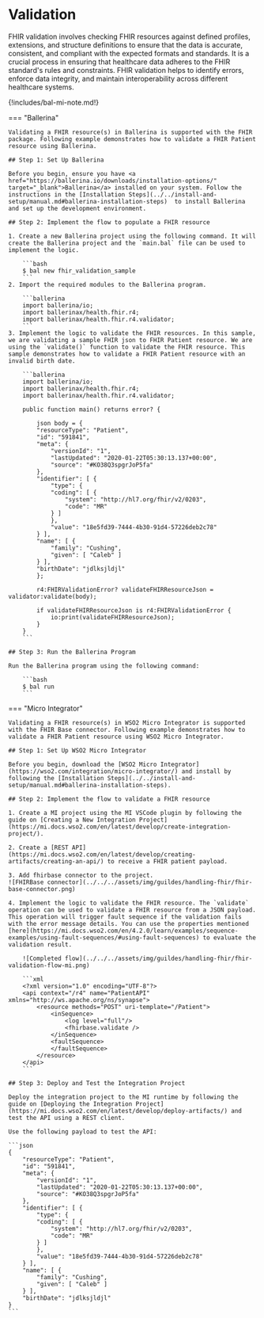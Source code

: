 # Validation

 FHIR validation involves checking FHIR resources against defined profiles, extensions, and structure definitions to ensure that the data is accurate, consistent, and compliant with the expected formats and standards. It is a crucial process in ensuring that healthcare data adheres to the FHIR standard's rules and constraints. FHIR validation helps to identify errors, enforce data integrity, and maintain interoperability across different healthcare systems.

{!includes/bal-mi-note.md!}

=== "Ballerina"

    Validating a FHIR resource(s) in Ballerina is supported with the FHIR package. Following example demonstrates how to validate a FHIR Patient resource using Ballerina.

    ## Step 1: Set Up Ballerina

    Before you begin, ensure you have <a href="https://ballerina.io/downloads/installation-options/" target="_blank">Ballerina</a> installed on your system. Follow the instructions in the [Installation Steps](../../install-and-setup/manual.md#ballerina-installation-steps)  to install Ballerina and set up the development environment.

    ## Step 2: Implement the flow to populate a FHIR resource

    1. Create a new Ballerina project using the following command. It will create the Ballerina project and the `main.bal` file can be used to implement the logic.

        ```bash
        $ bal new fhir_validation_sample
        ```
    2. Import the required modules to the Ballerina program.

        ```ballerina
        import ballerina/io;
        import ballerinax/health.fhir.r4;
        import ballerinax/health.fhir.r4.validator;
        ``` 
    3. Implement the logic to validate the FHIR resources. In this sample, we are validating a sample FHIR json to FHIR Patient resource. We are using the `validate()` function to validate the FHIR resource. This sample demonstrates how to validate a FHIR Patient resource with an invalid birth date.

        ```ballerina
        import ballerina/io;
        import ballerinax/health.fhir.r4;
        import ballerinax/health.fhir.r4.validator;

        public function main() returns error? {

            json body = {
            "resourceType": "Patient",
            "id": "591841",
            "meta": {
                "versionId": "1",
                "lastUpdated": "2020-01-22T05:30:13.137+00:00",
                "source": "#KO38Q3spgrJoP5fa"
            },
            "identifier": [ {
                "type": {
                "coding": [ {
                    "system": "http://hl7.org/fhir/v2/0203",
                    "code": "MR"
                } ]
                },
                "value": "18e5fd39-7444-4b30-91d4-57226deb2c78"
            } ],
            "name": [ {
                "family": "Cushing",
                "given": [ "Caleb" ]
            } ],
            "birthDate": "jdlksjldjl"
            };

            r4:FHIRValidationError? validateFHIRResourceJson = validator:validate(body);

            if validateFHIRResourceJson is r4:FHIRValidationError {
                io:print(validateFHIRResourceJson);
            }
        }
        ```

    ## Step 3: Run the Ballerina Program

    Run the Ballerina program using the following command:

        ```bash
        $ bal run
        ```        

=== "Micro Integrator"

    Validating a FHIR resource(s) in WSO2 Micro Integrator is supported with the FHIR Base connector. Following example demonstrates how to validate a FHIR Patient resource using WSO2 Micro Integrator.

    ## Step 1: Set Up WSO2 Micro Integrator

    Before you begin, download the [WSO2 Micro Integrator](https://wso2.com/integration/micro-integrator/) and install by following the [Installation Steps](../../install-and-setup/manual.md#ballerina-installation-steps).

    ## Step 2: Implement the flow to validate a FHIR resource

    1. Create a MI project using the MI VSCode plugin by following the guide on [Creating a New Integration Project](https://mi.docs.wso2.com/en/latest/develop/create-integration-project/). 

    2. Create a [REST API](https://mi.docs.wso2.com/en/latest/develop/creating-artifacts/creating-an-api/) to receive a FHIR patient payload.

    3. Add fhirbase connector to the project.
    ![FHIRBase connector](../../../assets/img/guildes/handling-fhir/fhir-base-connector.png)

    4. Implement the logic to validate the FHIR resource. The `validate` operation can be used to validate a FHIR resource from a JSON payload. This operation will trigger fault sequence if the validation fails with the error message details. You can use the properties mentioned [here](https://mi.docs.wso2.com/en/4.2.0/learn/examples/sequence-examples/using-fault-sequences/#using-fault-sequences) to evaluate the validation result.

        ![Completed flow](../../../assets/img/guildes/handling-fhir/fhir-validation-flow-mi.png)
        
        ```xml
        <?xml version="1.0" encoding="UTF-8"?>
        <api context="/r4" name="PatientAPI" xmlns="http://ws.apache.org/ns/synapse">
            <resource methods="POST" uri-template="/Patient">
                <inSequence>
                    <log level="full"/>
                    <fhirbase.validate />
                </inSequence>
                <faultSequence>
                </faultSequence>
            </resource>
        </api>
        ```    

    ## Step 3: Deploy and Test the Integration Project
    
    Deploy the integration project to the MI runtime by following the guide on [Deploying the Integration Project](https://mi.docs.wso2.com/en/latest/develop/deploy-artifacts/) and test the API using a REST client.

    Use the following payload to test the API:

    ```json
    {
        "resourceType": "Patient",
        "id": "591841",
        "meta": {
            "versionId": "1",
            "lastUpdated": "2020-01-22T05:30:13.137+00:00",
            "source": "#KO38Q3spgrJoP5fa"
        },
        "identifier": [ {
            "type": {
            "coding": [ {
                "system": "http://hl7.org/fhir/v2/0203",
                "code": "MR"
            } ]
            },
            "value": "18e5fd39-7444-4b30-91d4-57226deb2c78"
        } ],
        "name": [ {
            "family": "Cushing",
            "given": [ "Caleb" ]
        } ],
        "birthDate": "jdlksjldjl"
    }
    ```        
